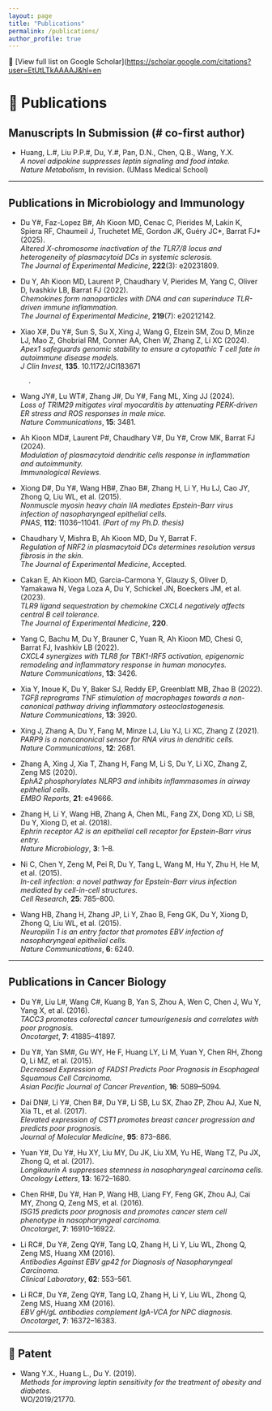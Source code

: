```yaml
---
layout: page
title: "Publications"
permalink: /publications/
author_profile: true
---
```



🔗 [View full list on Google Scholar](https://scholar.google.com/citations?user=EtUtLTkAAAAJ&hl=en

# 📝 Publications

## Manuscripts In Submission (# co-first author)

- Huang, L.#, Liu P.P.#, Du, Y.#, Pan, D.N., Chen, Q.B., Wang, Y.X.  
  *A novel adipokine suppresses leptin signaling and food intake.*  
  _Nature Metabolism_, In revision. (UMass Medical School)

---

## Publications in Microbiology and Immunology

- Du Y#, Faz-Lopez B#, Ah Kioon MD, Cenac C, Pierides M, Lakin K, Spiera RF, Chaumeil J, Truchetet ME, Gordon JK, Guéry JC*, Barrat FJ* (2025).  
  *Altered X-chromosome inactivation of the TLR7/8 locus and heterogeneity of plasmacytoid DCs in systemic sclerosis.*  
  _The Journal of Experimental Medicine_, **222**(3): e20231809.

- Du Y, Ah Kioon MD, Laurent P, Chaudhary V, Pierides M, Yang C, Oliver D, Ivashkiv LB, Barrat FJ (2022).  
  *Chemokines form nanoparticles with DNA and can superinduce TLR-driven immune inflammation.*  
  _The Journal of Experimental Medicine_, **219**(7): e20212142.

- Xiao X#, Du Y#, Sun S, Su X, Xing J, Wang G, Elzein SM, Zou D, Minze LJ, Mao Z, Ghobrial RM, Conner AA, Chen W, Zhang Z, Li XC (2024).  
  *Apex1 safeguards genomic stability to ensure a cytopathic T cell fate in autoimmune disease models.*  
  _J Clin Invest_, **135**. 10.1172/JCI183671
        
        
        
        
        
        
        
        
        
        
        
        .

- Wang JY#, Lu WT#, Zhang J#, Du Y#, Fang ML, Xing JJ (2024).  
  *Loss of TRIM29 mitigates viral myocarditis by attenuating PERK-driven ER stress and ROS responses in male mice.*  
  _Nature Communications_, **15**: 3481.

- Ah Kioon MD#, Laurent P#, Chaudhary V#, Du Y#, Crow MK, Barrat FJ (2024).  
  *Modulation of plasmacytoid dendritic cells response in inflammation and autoimmunity.*  
  _Immunological Reviews._

- Xiong D#, Du Y#, Wang HB#, Zhao B#, Zhang H, Li Y, Hu LJ, Cao JY, Zhong Q, Liu WL, et al. (2015).  
  *Nonmuscle myosin heavy chain IIA mediates Epstein-Barr virus infection of nasopharyngeal epithelial cells.*  
  _PNAS_, **112**: 11036–11041. _(Part of my Ph.D. thesis)_

- Chaudhary V, Mishra B, Ah Kioon MD, Du Y, Barrat F.  
  *Regulation of NRF2 in plasmacytoid DCs determines resolution versus fibrosis in the skin.*  
  _The Journal of Experimental Medicine_, Accepted.

- Cakan E, Ah Kioon MD, Garcia-Carmona Y, Glauzy S, Oliver D, Yamakawa N, Vega Loza A, Du Y, Schickel JN, Boeckers JM, et al. (2023).  
  *TLR9 ligand sequestration by chemokine CXCL4 negatively affects central B cell tolerance.*  
  _The Journal of Experimental Medicine_, **220**.

- Yang C, Bachu M, Du Y, Brauner C, Yuan R, Ah Kioon MD, Chesi G, Barrat FJ, Ivashkiv LB (2022).  
  *CXCL4 synergizes with TLR8 for TBK1-IRF5 activation, epigenomic remodeling and inflammatory response in human monocytes.*  
  _Nature Communications_, **13**: 3426.

- Xia Y, Inoue K, Du Y, Baker SJ, Reddy EP, Greenblatt MB, Zhao B (2022).  
  *TGFβ reprograms TNF stimulation of macrophages towards a non-canonical pathway driving inflammatory osteoclastogenesis.*  
  _Nature Communications_, **13**: 3920.

- Xing J, Zhang A, Du Y, Fang M, Minze LJ, Liu YJ, Li XC, Zhang Z (2021).  
  *PARP9 is a noncanonical sensor for RNA virus in dendritic cells.*  
  _Nature Communications_, **12**: 2681.

- Zhang A, Xing J, Xia T, Zhang H, Fang M, Li S, Du Y, Li XC, Zhang Z, Zeng MS (2020).  
  *EphA2 phosphorylates NLRP3 and inhibits inflammasomes in airway epithelial cells.*  
  _EMBO Reports_, **21**: e49666.

- Zhang H, Li Y, Wang HB, Zhang A, Chen ML, Fang ZX, Dong XD, Li SB, Du Y, Xiong D, et al. (2018).  
  *Ephrin receptor A2 is an epithelial cell receptor for Epstein-Barr virus entry.*  
  _Nature Microbiology_, **3**: 1–8.

- Ni C, Chen Y, Zeng M, Pei R, Du Y, Tang L, Wang M, Hu Y, Zhu H, He M, et al. (2015).  
  *In-cell infection: a novel pathway for Epstein-Barr virus infection mediated by cell-in-cell structures.*  
  _Cell Research_, **25**: 785–800.

- Wang HB, Zhang H, Zhang JP, Li Y, Zhao B, Feng GK, Du Y, Xiong D, Zhong Q, Liu WL, et al. (2015).  
  *Neuropilin 1 is an entry factor that promotes EBV infection of nasopharyngeal epithelial cells.*  
  _Nature Communications_, **6**: 6240.

---

## Publications in Cancer Biology

- Du Y#, Liu L#, Wang C#, Kuang B, Yan S, Zhou A, Wen C, Chen J, Wu Y, Yang X, et al. (2016).  
  *TACC3 promotes colorectal cancer tumourigenesis and correlates with poor prognosis.*  
  _Oncotarget_, **7**: 41885–41897.

- Du Y#, Yan SM#, Gu WY, He F, Huang LY, Li M, Yuan Y, Chen RH, Zhong Q, Li MZ, et al. (2015).  
  *Decreased Expression of FADS1 Predicts Poor Prognosis in Esophageal Squamous Cell Carcinoma.*  
  _Asian Pacific Journal of Cancer Prevention_, **16**: 5089–5094.

- Dai DN#, Li Y#, Chen B#, Du Y#, Li SB, Lu SX, Zhao ZP, Zhou AJ, Xue N, Xia TL, et al. (2017).  
  *Elevated expression of CST1 promotes breast cancer progression and predicts poor prognosis.*  
  _Journal of Molecular Medicine_, **95**: 873–886.

- Yuan Y#, Du Y#, Hu XY, Liu MY, Du JK, Liu XM, Yu HE, Wang TZ, Pu JX, Zhong Q, et al. (2017).  
  *Longikaurin A suppresses stemness in nasopharyngeal carcinoma cells.*  
  _Oncology Letters_, **13**: 1672–1680.

- Chen RH#, Du Y#, Han P, Wang HB, Liang FY, Feng GK, Zhou AJ, Cai MY, Zhong Q, Zeng MS, et al. (2016).  
  *ISG15 predicts poor prognosis and promotes cancer stem cell phenotype in nasopharyngeal carcinoma.*  
  _Oncotarget_, **7**: 16910–16922.

- Li RC#, Du Y#, Zeng QY#, Tang LQ, Zhang H, Li Y, Liu WL, Zhong Q, Zeng MS, Huang XM (2016).  
  *Antibodies Against EBV gp42 for Diagnosis of Nasopharyngeal Carcinoma.*  
  _Clinical Laboratory_, **62**: 553–561.

- Li RC#, Du Y#, Zeng QY#, Tang LQ, Zhang H, Li Y, Liu WL, Zhong Q, Zeng MS, Huang XM (2016).  
  *EBV gH/gL antibodies complement IgA-VCA for NPC diagnosis.*  
  _Oncotarget_, **7**: 16372–16383.

---

## 📜 Patent

- Wang Y.X., Huang L., Du Y. (2019).  
  *Methods for improving leptin sensitivity for the treatment of obesity and diabetes.*  
  WO/2019/21770.
